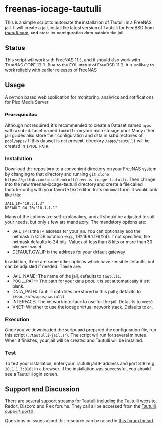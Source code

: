 # freenas-iocage-tautulli
This is a simple script to automate the installation of Tautulli in a FreeNAS jail. It will create a jail, install the latest version of Tautulli for FreeBSD from [tautulli.com](https://www.tautulli.com), and store its configuration data outside the jail.  

## Status
This script will work with FreeNAS 11.3, and it should also work with TrueNAS CORE 12.0. Due to the EOL status of FreeBSD 11.2, it is unlikely to work reliably with earlier releases of FreeNAS.

## Usage
A python based web application for monitoring, analytics and notifications for Plex Media Server

### Prerequisites

Although not required, it's recommended to create a Dataset named `apps` with a sub-dataset named `tautulli` on your main storage pool.  Many other jail guides also store their configuration and data in subdirectories of `pool/apps/` If this dataset is not present, directory `/apps/tautulli` will be created in `$POOL_PATH`.

### Installation

Download the repository to a convenient directory on your FreeNAS system by changing to that directory and running `git clone https://github.com/basilhendroff/freenas-iocage-tautulli`. Then change into the new freenas-iocage-tautulli directory and create a file called tautulli-config with your favorite text editor. In its minimal form, it would look like this:

```
JAIL_IP="10.1.1.3"
DEFAULT_GW_IP="10.1.1.1"
```

Many of the options are self-explanatory, and all should be adjusted to suit your needs, but only a few are mandatory. The mandatory options are:

- JAIL_IP is the IP address for your jail. You can optionally add the netmask in CIDR notation (e.g., 192.168.1.199/24). If not specified, the netmask defaults to 24 bits. Values of less than 8 bits or more than 30 bits are invalid.
- DEFAULT_GW_IP is the address for your default gateway

In addition, there are some other options which have sensible defaults, but can be adjusted if needed. These are:

- JAIL_NAME: The name of the jail, defaults to `tautulli`.
- POOL_PATH: The path for your data pool. It is set automatically if left blank.
- DATA_PATH: Tautulli data files are stored in this path; defaults to `$POOL_PATH/apps/tautulli`.
- INTERFACE: The network interface to use for the jail. Defaults to `vnet0`.
- VNET: Whether to use the iocage virtual network stack. Defaults to `on`.

### Execution

Once you've downloaded the script and prepared the configuration file, run this script (`./tautulli-jail.sh`). The script will run for several minutes. When it finishes, your jail will be created and Tautulli will be installed.

### Test

To test your installation, enter your Tautulli jail IP address and port 8181 e.g. `10.1.1.3:8181` in a browser. If the installation was successful, you should see a Tautulli login screen.

## Support and Discussion

There are several support streams for Tautulli including the Tautulli website, Reddit, Discord and Plex forums. They call all be accessed from the [Tautulli support portal](https://tautulli.com/#support).

Questions or issues about this resource can be raised in [this forum thread]().  


